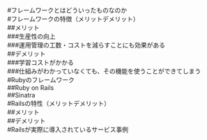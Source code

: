 #フレームワークとはどういったものなのか  
#フレームワークの特徴（メリットデメリット）  
##メリット  
###生産性の向上  
###運用管理の工数・コストを減らすことにも効果がある  
##デメリット  
###学習コストがかかる  
###仕組みがわかっていなくても、その機能を使うことができてしまう  
#Rubyのフレームワーク  
##Ruby on Rails  
##Sinatra  
#Railsの特性（メリットデメリット）  
##メリット  
##デメリット  
#Railsが実際に導入されているサービス事例  
